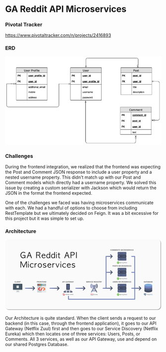 # GA Reddit API Microservices

### Pivotal Tracker
https://www.pivotaltracker.com/n/projects/2416893

### ERD
![Image of ERD](https://github.com/magfurulabeer/ga-reddit-api-monolith/blob/master/erd-final.png)

### Challenges

During the frontend integration, we realized that the frontend was expecting the Post and Comment JSON response to include a user property and a nested username property. This didn't match up with our Post and Comment models which directly had a username property. We solved this issue by creating a custom serializer with Jackson which would return the JSON in the format the frontend expected.

One of the challenges we faced was having microservices communicate with each. We had a handful of options to choose from including RestTemplate but we ultimately decided on Feign. It was a bit excessive for this project but it was simple to set up.

### Architecture
![Image of Architecture](https://github.com/magfurulabeer/ga-reddit-api-microservices/blob/master/docs/assets/architecture.png)

Our Architecture is quite standard. When the client sends a request to our backend (in this case, through the frontend application), it goes to our API Gateway (Netflix Zuul) first and then goes to our Service Discovery (Netflix Eureka) which then locates one of three services: Users, Posts, or Comments. All 3 services, as well as our API Gateway, use and depend on our shared Postgres Database.
